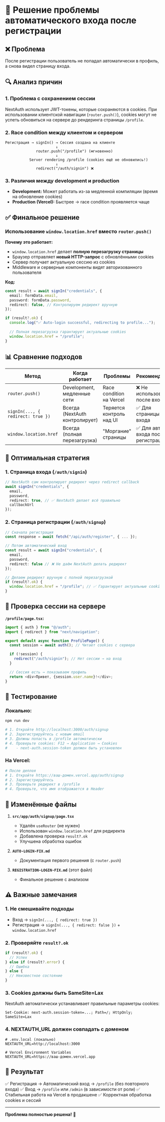 # 🔧 Решение проблемы автоматического входа после регистрации

## ❌ Проблема

После регистрации пользователь не попадал автоматически в профиль, а снова видел страницу входа.

## 🔍 Анализ причин

### 1. **Проблема с сохранением сессии**
NextAuth использует JWT-токены, которые сохраняются в cookies. При использовании клиентской навигации (`router.push()`), cookies могут не успеть обновиться на сервере до рендеринга страницы `/profile`.

### 2. **Race condition между клиентом и сервером**
```
Регистрация → signIn() → Сессия создана на клиенте
                       ↓
              router.push("/profile") (мгновенно)
                       ↓
           Server rendering /profile (cookies ещё не обновились!)
                       ↓
              redirect("/auth/signin") ❌
```

### 3. **Различия между development и production**
- **Development:** Может работать из-за медленной компиляции (время на обновление cookies)
- **Production (Vercel):** Быстрее → race condition проявляется чаще

## ✅ Финальное решение

### Использование `window.location.href` вместо `router.push()`

**Почему это работает:**
- `window.location.href` делает **полную перезагрузку страницы**
- Браузер отправляет **новый HTTP-запрос** с обновлёнными cookies
- Сервер получает актуальную сессию из cookies
- Middleware и серверные компоненты видят авторизованного пользователя

**Код:**
```typescript
const result = await signIn("credentials", {
  email: formData.email,
  password: formData.password,
  redirect: false, // Контролируем редирект вручную
});

if (result?.ok) {
  console.log("✅ Auto-login successful, redirecting to profile...");
  
  // Полная перезагрузка гарантирует актуальные cookies
  window.location.href = "/profile";
}
```

## 📊 Сравнение подходов

| Метод | Когда работает | Проблемы | Рекомендация |
|-------|----------------|----------|--------------|
| `router.push()` | Development, медленные сети | Race condition на Vercel | ❌ Не использовать после входа |
| `signIn(..., { redirect: true })` | Всегда (NextAuth контролирует) | Теряется контроль над UI | ✅ Для страницы входа |
| `window.location.href` | Всегда (полная перезагрузка) | "Моргание" страницы | ✅ Для авто-входа после регистрации |

## 🎯 Оптимальная стратегия

### 1. **Страница входа (`/auth/signin`)**
```typescript
// NextAuth сам контролирует редирект через redirect callback
await signIn("credentials", {
  email,
  password,
  redirect: true, // ✅ NextAuth делает всё правильно
  callbackUrl
});
```

### 2. **Страница регистрации (`/auth/signup`)**
```typescript
// Сначала регистрация
const response = await fetch("/api/auth/register", { ... });

// Потом автоматический вход
const result = await signIn("credentials", {
  email,
  password,
  redirect: false // ❌ Не даём NextAuth делать редирект
});

// Делаем редирект вручную с полной перезагрузкой
if (result?.ok) {
  window.location.href = "/profile"; // ✅ Гарантирует актуальные cookies
}
```

## 🔐 Проверка сессии на сервере

**`/profile/page.tsx`:**
```typescript
import { auth } from "@/auth";
import { redirect } from "next/navigation";

export default async function ProfilePage() {
  const session = await auth(); // Читает cookies с сервера

  if (!session) {
    redirect("/auth/signin"); // Нет сессии → на вход
  }

  // Сессия есть → показываем профиль
  return <div>Привет, {session.user.name}!</div>;
}
```

## 🧪 Тестирование

### Локально:
```bash
npm run dev

# 1. Откройте http://localhost:3000/auth/signup
# 2. Зарегистрируйтесь с новым email
# 3. Должны попасть в /profile автоматически
# 4. Проверьте cookies: F12 → Application → Cookies
#    - next-auth.session-token должен быть установлен
```

### На Vercel:
```bash
# После деплоя
# 1. Откройте https://ваш-домен.vercel.app/auth/signup
# 2. Зарегистрируйтесь
# 3. Проверьте редирект в /profile
# 4. Проверьте, что имя отображается в Header
```

## 📝 Изменённые файлы

1. **`src/app/auth/signup/page.tsx`**
   - Удалён `useRouter` (не нужен)
   - Использован `window.location.href` для редиректа
   - Добавлена проверка `result?.ok`
   - Улучшена обработка ошибок

2. **`AUTO-LOGIN-FIX.md`**
   - Документация первого решения (с `router.push`)

3. **`REGISTRATION-LOGIN-FIX.md`** (этот файл)
   - Финальное решение с анализом

## ⚠️ Важные замечания

### 1. **Не смешивайте подходы**
- Вход → `signIn(..., { redirect: true })`
- Регистрация → `signIn(..., { redirect: false })` + `window.location.href`

### 2. **Проверяйте `result?.ok`**
```typescript
if (result?.ok) {
  // Успех
} else if (result?.error) {
  // Ошибка
} else {
  // Неизвестное состояние
}
```

### 3. **Cookies должны быть SameSite=Lax**
NextAuth автоматически устанавливает правильные параметры cookies:
```
Set-Cookie: next-auth.session-token=...; Path=/; HttpOnly; SameSite=Lax
```

### 4. **NEXTAUTH_URL должен совпадать с доменом**
```env
# .env.local (локально)
NEXTAUTH_URL=http://localhost:3000

# Vercel Environment Variables
NEXTAUTH_URL=https://ваш-домен.vercel.app
```

## 🎉 Результат

✅ Регистрация → Автоматический вход → `/profile` (без повторного входа)
✅ Вход → `/profile` или `/admin` (в зависимости от роли)
✅ Стабильная работа на Vercel в продакшене
✅ Корректная обработка cookies и сессий

---

**Проблема полностью решена!** 🚀
